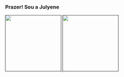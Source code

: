 ### Prazer! Sou a Julyene

<div>
<a  href= "">

<img height = "180em" src="https://github-readme-stats.vercel.app/api?username=Jullyene&show_icons=true&theme=none&include_all_commits=true&count_private=true"/>
<img height = "180em" src=""/>


  
</div>
